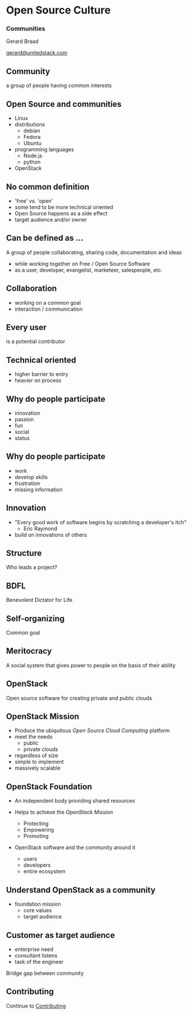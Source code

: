 # Open Source Culture

### Communities
Gerard Braad

gerard@unitedstack.com


## Community
a group of people having common interests


## Open Source and communities

  * Linux
  * distributions
    * debian
    * Fedora
    * Ubuntu
  * programming languages
    * Node.js
    * python
  * OpenStack


## No common definition

  * 'free' vs. 'open'
  * some tend to be more technical oriented
  * Open Source happens as a side effect
  * target audience and/or owner


## Can be defined as ...
A group of people collaborating, sharing code, documentation and ideas

  * while working together on Free / Open Source Software
  * as a user, developer, evangelist, marketeer, salespeople, etc.


## Collaboration

  * working on a common goal
  * interaction / communication


## Every user
is a potential contributor


## Technical oriented

  * higher barrier to entry
  * heavier on process


## Why do people participate

  * innovation
  * passion
  * fun
  * social
  * status


## Why do people participate

  * work
  * develop skills
  * frustration
  * missing information


## Innovation

  * "Every good work of software begins by scratching a developer's itch"
    - Eric Raymond
  * build on innovations of others


## Structure
Who leads a project?


## BDFL
Benevolent Dictator for Life


## Self-organizing
Common goal


## Meritocracy
A social system that gives power to people on the basis of their ability


## OpenStack
Open source software for creating private and public clouds


## OpenStack Mission

  * Produce the ubiquitous
    _Open Source Cloud Computing_ platform
  * meet the needs
    * public
    * private clouds
  * regardless of size
  * simple to implement
  * massively scalable


## OpenStack Foundation

  * An independent body providing shared resources
  * Helps to achieve the _OpenStack Mission_
    * Protecting
    * Empowering
    * Promoting

  * OpenStack software and the community around it
    * users
    * developers
    * entire ecosystem


## Understand OpenStack as a community

  * foundation mission
    * core values
    * target audience


## Customer as target audience

  * enterprise need
  * consultant listens
  * task of the engineer

Bridge gap between community


## Contributing
Continue to [Contributing](./04-contributing.html)
